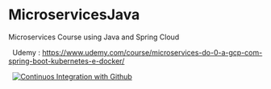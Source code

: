# MicroservicesJava
Microservices Course using Java and Spring Cloud

&nbsp;
Udemy : https://www.udemy.com/course/microservices-do-0-a-gcp-com-spring-boot-kubernetes-e-docker/

&nbsp;
[![Continuos Integration with Github](https://github.com/BrunoVidotto7/MicroservicesJava/actions/workflows/docker-publish.yml/badge.svg?branch=dockerizing)](https://github.com/BrunoVidotto7/MicroservicesJava/actions/workflows/docker-publish.yml)
